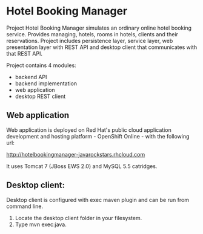 Hotel Booking Manager
=====================

Project Hotel Booking Manager simulates an ordinary online hotel booking service.
Provides managing, hotels, rooms in hotels, clients and their reservations. 
Project includes persistence layer, service layer, web presentation layer with REST API
and desktop client that communicates with that REST API.

Project contains 4 modules:
 - backend API
 - backend implementation
 - web application
 - desktop REST client

Web application
---------------
Web application is deployed on Red Hat's public cloud application development and 
hosting platform - OpenShift Online - with the following url:

http://hotelbookingmanager-javarockstars.rhcloud.com

It uses Tomcat 7 (JBoss EWS 2.0) and MySQL 5.5 catridges.

Desktop client:
---------------
Desktop client is configured with exec maven plugin and can be run from command
line.

1. Locate the desktop client folder in your filesystem.
2. Type mvn exec:java.
